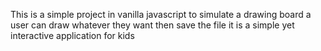 This is a simple project in vanilla javascript to simulate a drawing board
a user can draw whatever they want then save the file
it is a simple yet interactive application for kids
